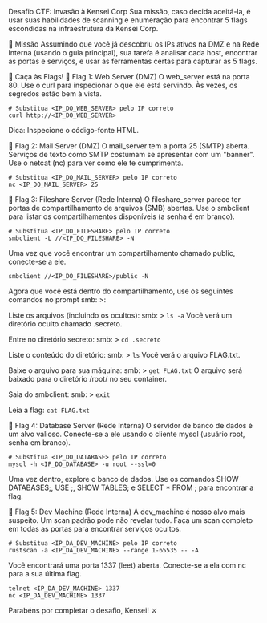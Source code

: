 Desafio CTF: Invasão à Kensei Corp
Sua missão, caso decida aceitá-la, é usar suas habilidades de scanning e enumeração para encontrar 5 flags escondidas na infraestrutura da Kensei Corp.

🎯 Missão
Assumindo que você já descobriu os IPs ativos na DMZ e na Rede Interna (usando o guia principal), sua tarefa é analisar cada host, encontrar as portas e serviços, e usar as ferramentas certas para capturar as 5 flags.

🚀 Caça às Flags!
🚩 Flag 1: Web Server (DMZ)
O web_server está na porta 80. Use o curl para inspecionar o que ele está servindo. Às vezes, os segredos estão bem à vista.

```
# Substitua <IP_DO_WEB_SERVER> pelo IP correto
curl http://<IP_DO_WEB_SERVER>
```

Dica: Inspecione o código-fonte HTML.

🚩 Flag 2: Mail Server (DMZ)
O mail_server tem a porta 25 (SMTP) aberta. Serviços de texto como SMTP costumam se apresentar com um "banner". Use o netcat (nc) para ver como ele te cumprimenta.

```
# Substitua <IP_DO_MAIL_SERVER> pelo IP correto
nc <IP_DO_MAIL_SERVER> 25
```

🚩 Flag 3: Fileshare Server (Rede Interna)
O fileshare_server parece ter portas de compartilhamento de arquivos (SMB) abertas. Use o smbclient para listar os compartilhamentos disponíveis (a senha é em branco).

```
# Substitua <IP_DO_FILESHARE> pelo IP correto
smbclient -L //<IP_DO_FILESHARE> -N
```

Uma vez que você encontrar um compartilhamento chamado public, conecte-se a ele.

```
smbclient //<IP_DO_FILESHARE>/public -N
```

Agora que você está dentro do compartilhamento, use os seguintes comandos no prompt smb: \>:

Liste os arquivos (incluindo os ocultos):
smb: \> ```ls -a```
Você verá um diretório oculto chamado .secreto.

Entre no diretório secreto:
smb: \> ```cd .secreto```

Liste o conteúdo do diretório:
smb: \> ```ls```
Você verá o arquivo FLAG.txt.

Baixe o arquivo para sua máquina:
smb: \> ```get FLAG.txt```
O arquivo será baixado para o diretório /root/ no seu container.

Saia do smbclient:
smb: \> ```exit```

Leia a flag:
```cat FLAG.txt```

🚩 Flag 4: Database Server (Rede Interna)
O servidor de banco de dados é um alvo valioso. Conecte-se a ele usando o cliente mysql (usuário root, senha em branco).

```
# Substitua <IP_DO_DATABASE> pelo IP correto
mysql -h <IP_DO_DATABASE> -u root --ssl=0
```

Uma vez dentro, explore o banco de dados. Use os comandos SHOW DATABASES;, USE <database>;, SHOW TABLES; e SELECT * FROM <table>; para encontrar a flag.

🚩 Flag 5: Dev Machine (Rede Interna)
A dev_machine é nosso alvo mais suspeito. Um scan padrão pode não revelar tudo. Faça um scan completo em todas as portas para encontrar serviços ocultos.

```
# Substitua <IP_DA_DEV_MACHINE> pelo IP correto
rustscan -a <IP_DA_DEV_MACHINE> --range 1-65535 -- -A
```

Você encontrará uma porta 1337 (leet) aberta. Conecte-se a ela com nc para a sua última flag.

```
telnet <IP_DA_DEV_MACHINE> 1337 
nc <IP_DA_DEV_MACHINE> 1337
```

Parabéns por completar o desafio, Kensei! ⚔️